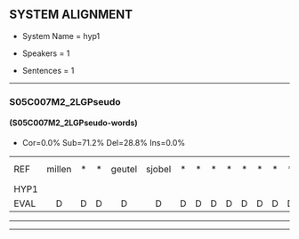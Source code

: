 
## SYSTEM ALIGNMENT

- System Name = hyp1

- Speakers = 1

- Sentences = 1

---

### S05C007M2_2LGPseudo

#### (S05C007M2_2LGPseudo-words)

- Cor=0.0%	Sub=71.2%	Del=28.8%	Ins=0.0%

|  |  |  |  |  |  |  |  |  |  |  |  |  |  |  |  |  |  |  |  |  |  |  |  |  |  |  |  |  |  |  |  |  |  |  |  |  |  |  |  |  |  |  |  |  |  |  |  |  |  |  |  |  |  |  |  |  |  |  |  |  |  |  |  |  |  |  |
|:--- |:---:|:---:|:---:|:---:|:---:|:---:|:---:|:---:|:---:|:---:|:---:|:---:|:---:|:---:|:---:|:---:|:---:|:---:|:---:|:---:|:---:|:---:|:---:|:---:|:---:|:---:|:---:|:---:|:---:|:---:|:---:|:---:|:---:|:---:|:---:|:---:|:---:|:---:|:---:|:---:|:---:|:---:|:---:|:---:|:---:|:---:|:---:|:---:|:---:|:---:|:---:|:---:|:---:|:---:|:---:|:---:|:---:|:---:|:---:|:---:|:---:|:---:|:---:|:---:|:---:|:---:|
| REF | millen | * | * | geutel | sjobel | * | * | * | * | * | * | * | * | * | * | * | gevicht*(vliegtuig) | eemde | * | * | * | * | * | * | * | * | * | * | * | nizung | fiewon | * | * | * | * | * | strellen | zwieten | * | oonste | muider | grijnken | * | * | * | * | * | * | milste | veurder | * | kloeien | ulen | * | * | schodig | * | * | * | * | * | * | * | hiffreeuw | * | * |
| HYP1 |  |  |  |  |  |  |  |  |  |  |  |  |  |  |  |  |  |  |  | mil | vo | getel | jo | gbet | ier | p | tal | n | ken | ha | el | sdarweg | nigdug | emte | dek | out | ogdani | e | a | vout | u | nie | som | eni | tel | tobad | on | ti | jo | conlang | ilot | odurder | lel | u | ber | h | o | ook | son | tig | oh | u | ci | h | jo | oen |
| EVAL | D | D | D | D | D | D | D | D | D | D | D | D | D | D | D | D | D | D | D | S | S | S | S | S | S | S | S | S | S | S | S | S | S | S | S | S | S | S | S | S | S | S | S | S | S | S | S | S | S | S | S | S | S | S | S | S | S | S | S | S | S | S | S | S | S | S |
---

---
